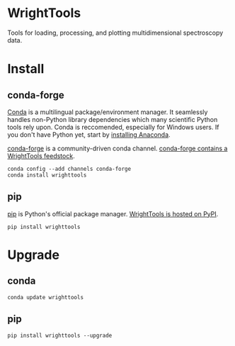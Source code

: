 # WrightTools

Tools for loading, processing, and plotting multidimensional spectroscopy data.

# Install

## conda-forge

[Conda](https://conda.io/docs/intro.html) is a multilingual package/environment manager.
It seamlessly handles non-Python library dependencies which many scientific Python tools rely upon.
Conda is reccomended, especially for Windows users.
If you don't have Python yet, start by [installing Anaconda](https://www.continuum.io/downloads).

[conda-forge](https://conda-forge.org/) is a community-driven conda channel. [conda-forge contains a WrightTools feedstock](https://github.com/conda-forge/wrighttools-feedstock).

```
conda config --add channels conda-forge
conda install wrighttools
```

## pip

[pip](https://pypi.python.org/pypi/pip) is Python's official package manager. [WrightTools is hosted on PyPI](https://pypi.org/project/WrightTools/).

```
pip install wrighttools
```
# Upgrade

## conda

```
conda update wrighttools
```

## pip

```
pip install wrighttools --upgrade
```

